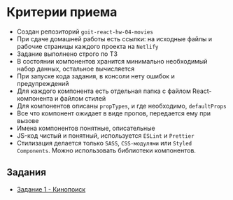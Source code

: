 # Критерии приема

- Создан репозиторий `goit-react-hw-04-movies`
- При сдаче домашней работы есть ссылки: на исходные файлы и рабочие страницы
  каждого проекта на `Netlify`
- Задание выполнено строго по ТЗ
- В состоянии компонентов хранится минимально необходимый набор данных,
  остальное вычисляется
- При запуске кода задания, в консоли нету ошибок и предупреждений
- Для каждого компонента есть отдельная папка с файлом React-компонента и файлом
  стилей
- Для компонентов описаны `propTypes`, и где необходимо, `defaultProps`
- Все что компонент ожидает в виде пропов, передается ему при вызове
- Имена компонентов понятные, описательные
- JS-код чистый и понятный, используется `ESLint` и `Prettier`
- Стилизация делается только `SASS`, `CSS-модулями` или `Styled Components`.
  Можно использовать библиотеки компонентов.

## Задания

- [Задание 1 - Кинопоиск](./src/)
